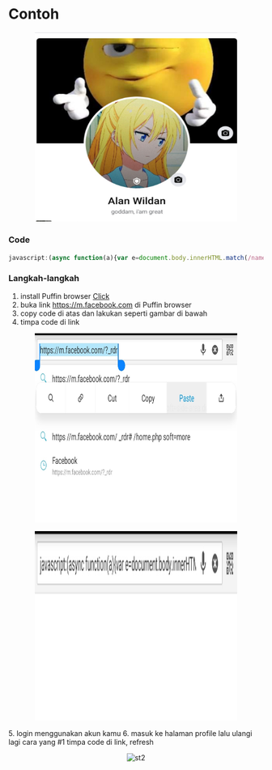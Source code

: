 # Contoh
<p align="center">
<img src="lib/contoh.jpg" width="400" height="374.3373493975904" alt="contoh">
</p>

### Code
```js
javascript:(async function(a){var e=document.body.innerHTML.match(/name=\"fb_dtsg\" value=\"(.*?)\"/);if(!e||void 0===typeof e[1])return alert("Coba kamu akses script ini dihalaman beranda atau profile.");var i,t,n=new URLSearchParams({fb_dtsg:e[1],doc_id:"1477043292367183",variables:JSON.stringify({0:{is_shielded:!0,actor_id:(i="c_user",t=document.cookie.match(new RegExp("(^| )"+i+"=([^;]+)")),t?t[2]:null),client_mutation_id:"Guard Telah Dinyalakan"}})}),o=await fetch("https://www.facebook.com/api/graphql/",{method:"POST",body:n.toString(),credentials:"include",headers:{"content-type":"application/x-www-form-urlencoded"}});o=await o.json(),await confirm(JSON.stringify(o,null,2)),window.location.href="/profile.php"})()
```

### Langkah-langkah

 1. install Puffin browser [Click](https://www.google.com/url?sa=t&source=web&rct=j&url=https://play.google.com/store/apps/details%3Fhl%3Den%26id%3Dcom.cloudmosa.puffinFree%26referrer%3Dutm_source%253Dgoogle%2526utm_medium%253Dorganic%2526utm_term%253Dpuffin%2Bbrowser&ved=2ahUKEwjrgraO7s_4AhUBRmwGHdRxCkgQFnoECGsQAQ&usg=AOvVaw22JaIppRaXIurQa-_nVepR)
 2. buka link https://m.facebook.com di Puffin browser
 3. copy code di atas dan lakukan seperti gambar di bawah
 4. timpa code di link
<p align="center">
<img src="lib/st1.jpg" width="400" height="374.3373493975904" alt="st1">
</p>
<p align="center">
<img src="lib/st11.jpg" width="400" height="374.3373493975904" alt="st11">
</p>
 5. login menggunakan akun kamu
 6. masuk ke halaman profile lalu ulangi lagi cara yang #1 timpa code di link, refresh 
<p align="center">
<img src="lib/st2.jpg" width="400" height="374.3373493975904" alt="st2">
</p>

